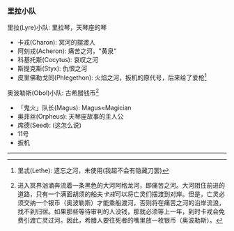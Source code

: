 ### 里拉小队

里拉(Lyre)小队: 里拉琴，天琴座的琴

- 卡戎(Charon): 冥河的摆渡人
- 阿刻戎(Acheron): 痛苦之河，"黄泉"
- 科基托斯(Cocytus): 哀叹之河
- 斯提克斯(Styx): 仇恨之河
- 皮里佛勒戈同(Phlegethon): 火焰之河，扳机的原代号，后来给了爱枪[^1]

奥波勒斯(Obol)小队: 古希腊钱币[^2]

- 「鬼火」队长(Magus): Magus$\approx$Magician
- 奥菲丝(Orpheus): 天琴座故事的主人公
- 席德(Seed): (这怎么说)
- 11号
- 扳机

---

[^1]: 里忒(Lethe): 遗忘之河，未使用(我超不会有隐藏刀罢)
[^2]: 进入冥界汹涌奔流着一条黑色的大河阿格龙河，即痛苦之河。大河阻住前进的道路，只有一个满面胡须的船夫*卡戎*可以将亡灵们摆渡到对岸。但是，亡灵必须交纳一个银币（奥波勒斯）才能乘船渡河，否则将在痛苦之河的沿岸流浪，找不到归宿。如果那些等待审判的人没钱，那就必须等上一年，到时卡戎会免费引渡亡灵过河。因此，希腊人要往死者的嘴里放一枚银币（奥波勒斯）。